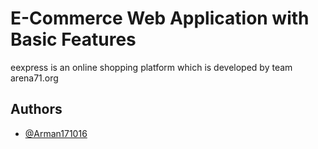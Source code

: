 
# E-Commerce Web Application  with Basic Features

eexpress is an online shopping platform which is developed by team arena71.org


## Authors

- [@Arman171016](https://www.github.com/Arman171016)


